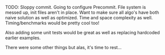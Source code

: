 TODO: Sloppy commit. Going to configure Precommit.
File system is messed up, init files aren't in place. Want to make sure all algo's have both naive solution as well as optimized. Time and space complexity as well. Timing/benchmarks would be pretty cool too!

Also adding some unit tests would be great as well as replacing hardcoded earlier examples.

There were some other things but alas, it's time to rest...